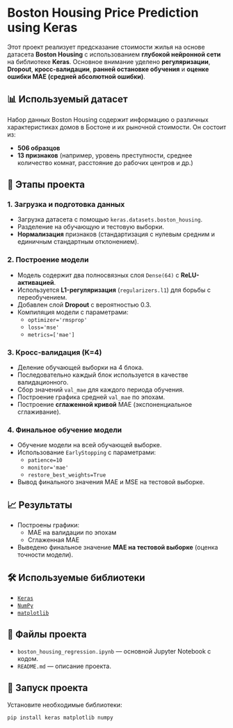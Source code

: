 # Boston Housing Price Prediction using Keras

Этот проект реализует предсказание стоимости жилья на основе датасета **Boston Housing** с использованием **глубокой нейронной сети** на библиотеке **Keras**. Основное внимание уделено **регуляризации**, **Dropout**, **кросс-валидации**, **ранней остановке обучения** и **оценке ошибки MAE (средней абсолютной ошибки)**.

## 📊 Используемый датасет

Набор данных Boston Housing содержит информацию о различных характеристиках домов в Бостоне и их рыночной стоимости. Он состоит из:

- **506 образцов**
- **13 признаков** (например, уровень преступности, среднее количество комнат, расстояние до рабочих центров и др.)

## 📌 Этапы проекта

### 1. Загрузка и подготовка данных
- Загрузка датасета с помощью `keras.datasets.boston_housing`.
- Разделение на обучающую и тестовую выборки.
- **Нормализация** признаков (стандартизация с нулевым средним и единичным стандартным отклонением).

### 2. Построение модели
- Модель содержит два полносвязных слоя `Dense(64)` с **ReLU-активацией**.
- Используется **L1-регуляризация** (`regularizers.l1`) для борьбы с переобучением.
- Добавлен слой **Dropout** с вероятностью 0.3.
- Компиляция модели с параметрами:
  - `optimizer='rmsprop'`
  - `loss='mse'`
  - `metrics=['mae']`

### 3. Кросс-валидация (K=4)
- Деление обучающей выборки на 4 блока.
- Последовательно каждый блок используется в качестве валидационного.
- Сбор значений `val_mae` для каждого периода обучения.
- Построение графика средней `val_mae` по эпохам.
- Построение **сглаженной кривой** MAE (экспоненциальное сглаживание).

### 4. Финальное обучение модели
- Обучение модели на всей обучающей выборке.
- Использование `EarlyStopping` с параметрами:
  - `patience=10`
  - `monitor='mae'`
  - `restore_best_weights=True`
- Вывод финального значения MAE и MSE на тестовой выборке.

## 📈 Результаты

- Построены графики:
  - MAE на валидации по эпохам
  - Сглаженная MAE
- Выведено финальное значение **MAE на тестовой выборке** (оценка точности модели).

## 🛠 Используемые библиотеки

- [`Keras`](https://keras.io/)
- [`NumPy`](https://numpy.org/)
- [`matplotlib`](https://matplotlib.org/)

## 📁 Файлы проекта

- `boston_housing_regression.ipynb` — основной Jupyter Notebook с кодом.
- `README.md` — описание проекта.

## 🚀 Запуск проекта

Установите необходимые библиотеки:

```bash
pip install keras matplotlib numpy
